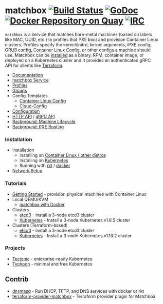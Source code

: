 # matchbox [![Build Status](https://travis-ci.org/coreos/matchbox.svg?branch=master)](https://travis-ci.org/coreos/matchbox) [![GoDoc](https://godoc.org/github.com/poseidon/matchbox?status.svg)](https://godoc.org/github.com/poseidon/matchbox) [![Docker Repository on Quay](https://quay.io/repository/coreos/matchbox/status "Docker Repository on Quay")](https://quay.io/repository/coreos/matchbox) [![IRC](https://img.shields.io/badge/irc-%23coreos-449FD8.svg)](https://botbot.me/freenode/coreos)

`matchbox` is a service that matches bare-metal machines (based on labels like MAC, UUID, etc.) to profiles that PXE boot and provision Container Linux clusters. Profiles specify the kernel/initrd, kernel arguments, iPXE config, GRUB config, [Container Linux Config][cl-config], or other configs a machine should use. Matchbox can be [installed](Documentation/deployment.md) as a binary, RPM, container image, or deployed on a Kubernetes cluster and it provides an authenticated gRPC API for clients like [Terraform][terraform].

* [Documentation][docs]
* [matchbox Service](Documentation/matchbox.md)
* [Profiles](Documentation/matchbox.md#profiles)
* [Groups](Documentation/matchbox.md#groups)
* Config Templates
  * [Container Linux Config][cl-config]
  * [Cloud-Config][cloud-config]
* [Configuration](Documentation/config.md)
* [HTTP API](Documentation/api.md) / [gRPC API](https://godoc.org/github.com/poseidon/matchbox/matchbox/client)
* [Background: Machine Lifecycle](Documentation/machine-lifecycle.md)
* [Background: PXE Booting](Documentation/network-booting.md)

### Installation

* Installation
  * Installing on [Container Linux / other distros](Documentation/deployment.md)
  * Installing on [Kubernetes](Documentation/deployment.md#kubernetes)
  * Running with [rkt](Documentation/deployment.md#rkt) / [docker](Documentation/deployment.md#docker)
* [Network Setup](Documentation/network-setup.md)

### Tutorials

* [Getting Started](Documentation/getting-started.md) - provision physical machines with Container Linux
* Local QEMU/KVM
  * [matchbox with Docker](Documentation/getting-started-docker.md)
* Clusters
  * [etcd3](Documentation/getting-started-docker.md) - Install a 3-node etcd3 cluster
  * [Kubernetes](Documentation/bootkube.md) - Install a 3-node Kubernetes v1.8.5 cluster
* Clusters (Terraform-based)
  * [etcd3](examples/terraform/etcd3-install/README.md) - Install a 3-node etcd3 cluster
  * [Kubernetes](examples/terraform/bootkube-install/README.md) - Install a 3-node Kubernetes v1.13.2 cluster

### Projects

* [Tectonic](https://coreos.com/tectonic/docs/latest/index.html) - enterprise-ready Kubernetes
* [Typhoon](https://typhoon.psdn.io/) - minimal and free Kubernetes

## Contrib

* [dnsmasq](contrib/dnsmasq/README.md) - Run DHCP, TFTP, and DNS services with docker or rkt
* [terraform-provider-matchbox](https://github.com/poseidon/terraform-provider-matchbox) - Terraform provider plugin for Matchbox

[docs]: https://coreos.com/matchbox/docs/latest
[terraform]: https://github.com/poseidon/terraform-provider-matchbox
[cl-config]: Documentation/container-linux-config.md
[cloud-config]: Documentation/cloud-config.md
